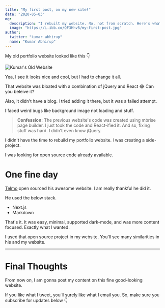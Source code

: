 ```yaml
---
title: "My first post, on my new site!"
date: "2020-05-03"
og:
  description: "I rebuilt my website. No, not from scratch. Here's what I did."
  image: "https://i.ibb.co/QF3Hhv5/my-first-post.jpg"
author:
  twitter: "kumar_abhirup"
  name: "Kumar Abhirup"
---
```


My old portfolio website looked like this 👇

![Kumar's Old Website](https://camo.githubusercontent.com/8754a779546e3c97109c4d15b0c2ca0fcf42a537/68747470733a2f2f692e6962622e636f2f6d53536b64674b2f4b756d61722d416268697275702e6a7067)

Yea, I see it looks nice and cool, but I had to change it all.

That website was bloated with a combination of jQuery and React 😂 Can you beleive it?

Also, it didn't have a blog. I tried adding it there, but it was a failed attempt.

I faced weird bugs like background image not loading and stuff.

> **Confession:** The previous website's code was created using mbrise page builder. I just took the code and React-ified it. And so, fixing stuff was hard. I didn't even know jQuery.

I didn't have the time to rebuild my portfolio website. I was creating a side-project.

I was looking for open source code already available.

# One fine day

[Telmo](http://telmo.online/) open sourced his awesome website. I am really thankful he did it.

He used the below stack.

- Next.js
- Markdown

That's it. It was easy, minimal, supported dark-mode, and was more content focused. Exactly what I wanted.

I used that open source project in my website. You'll see many similarities in his and my website.

---

# Final Thoughts

From now on, I am gonna post my content on this fine good-looking website.

If you like what I tweet, you'll surely like what I email you. So, make sure you subscribe for updates below 👇
